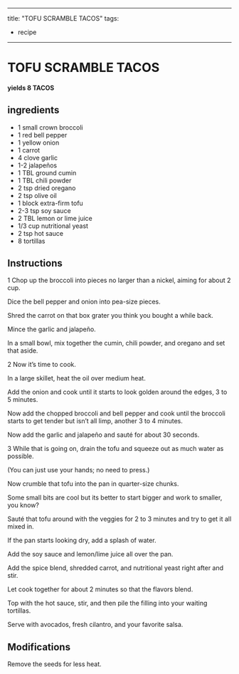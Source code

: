 
---
title: "TOFU SCRAMBLE TACOS"
tags:
  - recipe
---
# TOFU SCRAMBLE TACOS



#### yields  8 TACOS


## ingredients
* 1 small crown broccoli 
* 1 red bell pepper 
* 1 yellow onion 
* 1 carrot 
* 4 clove garlic 
* 1-2 jalapeños 
* 1 TBL ground cumin 
* 1 TBL chili powder 
* 2 tsp dried oregano 
* 2 tsp olive oil 
* 1 block extra-firm tofu 
* 2-3 tsp soy sauce 
* 2 TBL lemon or lime juice 
* 1/3 cup nutritional yeast 
* 2 tsp hot sauce 
* 8 tortillas 



## Instructions

1 Chop up the broccoli into pieces no larger than a nickel, aiming for about 2 cup. 

Dice the bell pepper and onion into pea-size pieces. 

Shred the carrot on that box grater you think you bought a while back. 

Mince the garlic and jalapeño. 

In a small bowl, mix together the cumin, chili powder, and oregano and set that aside. 

2 Now it’s time to cook. 

In a large skillet, heat the oil over medium heat. 

Add the onion and cook until it starts to look golden around the edges, 3 to 5 minutes. 

Now add the chopped broccoli and bell pepper and cook until the broccoli starts to get tender but isn’t all 
limp, another 3 to 4 minutes. 

Now add the garlic and jalapeño and sauté for about 30 seconds. 

3 While that is going on, drain the tofu and squeeze out as much water as possible. 

(You can just use your hands; no need to press.) 

Now crumble that tofu into the pan in quarter-size chunks. 

Some small bits are cool but its better to start bigger and work to smaller, you know?

Sauté that tofu around with the veggies for 2 to 3 minutes and try to get it all mixed in. 

If the pan starts looking dry, add a splash of water. 

Add the soy sauce and lemon/lime juice all over the pan. 

Add the spice blend, shredded carrot, and nutritional yeast right after and stir. 

Let cook together for about 2 minutes so that the flavors blend. 

Top with the hot sauce, stir, and then pile the filling into your waiting tortillas.

Serve with avocados, fresh cilantro, and your favorite salsa.

## Modifications

Remove the seeds for less heat.
